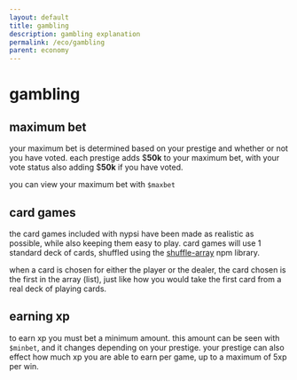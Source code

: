 ```yaml
---
layout: default
title: gambling
description: gambling explanation
permalink: /eco/gambling
parent: economy
---
```


# gambling

## maximum bet

your maximum bet is determined based on your prestige and whether or not you have voted. each prestige adds $**50k** to your maximum bet, with your vote status also adding $**50k** if you have voted.

you can view your maximum bet with `$maxbet`

## card games

the card games included with nypsi have been made as realistic as possible, while also keeping them easy to play. card games will use 1 standard deck of cards, shuffled using the [shuffle-array](https://www.npmjs.com/package/shuffle-array) npm library.

when a card is chosen for either the player or the dealer, the card chosen is the first in the array (list), just like how you would take the first card from a real deck of playing cards.

## earning xp

to earn xp you must bet a minimum amount. this amount can be seen with `$minbet`, and it changes depending on your prestige. your prestige can also effect how much xp you are able to earn per game, up to a maximum of 5xp per win.